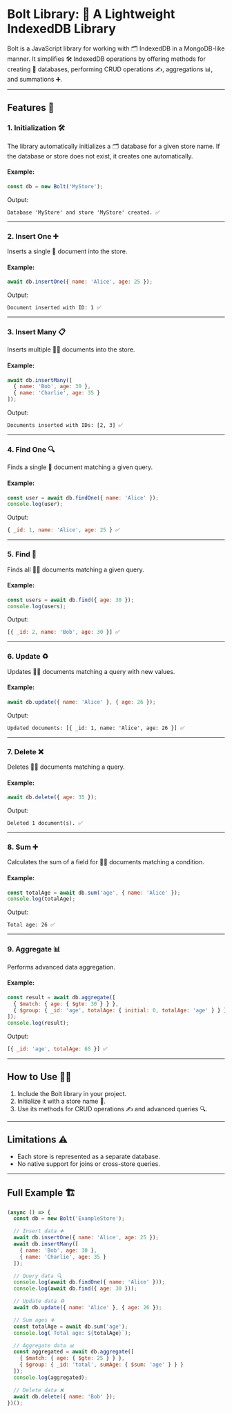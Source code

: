 # Bolt Library: 🌟 A Lightweight IndexedDB Library

Bolt is a JavaScript library for working with 🗂️ IndexedDB in a MongoDB-like manner. It simplifies 🛠️ IndexedDB operations by offering methods for creating 📁 databases, performing CRUD operations ✍️, aggregations 📊, and summations ➕.

---

## Features 🚀

### **1. Initialization 🛠️**

The library automatically initializes a 🗂️ database for a given store name. If the database or store does not exist, it creates one automatically.

#### Example:

```javascript
const db = new Bolt('MyStore');
```

Output:

```plaintext
Database 'MyStore' and store 'MyStore' created. ✅
```

---

### **2. Insert One ➕**

Inserts a single 📄 document into the store.

#### Example:

```javascript
await db.insertOne({ name: 'Alice', age: 25 });
```

Output:

```plaintext
Document inserted with ID: 1 ✅
```

---

### **3. Insert Many 📋**

Inserts multiple 📄📄 documents into the store.

#### Example:

```javascript
await db.insertMany([
  { name: 'Bob', age: 30 },
  { name: 'Charlie', age: 35 }
]);
```

Output:

```plaintext
Documents inserted with IDs: [2, 3] ✅
```

---

### **4. Find One 🔍**

Finds a single 📄 document matching a given query.

#### Example:

```javascript
const user = await db.findOne({ name: 'Alice' });
console.log(user);
```

Output:

```javascript
{ _id: 1, name: 'Alice', age: 25 } ✅
```

---

### **5. Find 🔎**

Finds all 📄📄 documents matching a given query.

#### Example:

```javascript
const users = await db.find({ age: 30 });
console.log(users);
```

Output:

```javascript
[{ _id: 2, name: 'Bob', age: 30 }] ✅
```

---

### **6. Update ♻️**

Updates 📄📄 documents matching a query with new values.

#### Example:

```javascript
await db.update({ name: 'Alice' }, { age: 26 });
```

Output:

```plaintext
Updated documents: [{ _id: 1, name: 'Alice', age: 26 }] ✅
```

---

### **7. Delete ❌**

Deletes 📄📄 documents matching a query.

#### Example:

```javascript
await db.delete({ age: 35 });
```

Output:

```plaintext
Deleted 1 document(s). ✅
```

---

### **8. Sum ➕**

Calculates the sum of a field for 📄📄 documents matching a condition.

#### Example:

```javascript
const totalAge = await db.sum('age', { name: 'Alice' });
console.log(totalAge);
```

Output:

```plaintext
Total age: 26 ✅
```

---

### **9. Aggregate 📊**

Performs advanced data aggregation.

#### Example:

```javascript
const result = await db.aggregate([
  { $match: { age: { $gte: 30 } } },
  { $group: { _id: 'age', totalAge: { initial: 0, totalAge: 'age' } } }
]);
console.log(result);
```

Output:

```javascript
[{ _id: 'age', totalAge: 65 }] ✅
```

---

## How to Use 🧑‍💻

1. Include the Bolt library in your project.
2. Initialize it with a store name 📁.
3. Use its methods for CRUD operations ✍️ and advanced queries 🔍.

---

## Limitations ⚠️

- Each store is represented as a separate database.
- No native support for joins or cross-store queries.

---

## Full Example 🏗️

```javascript
(async () => {
  const db = new Bolt('ExampleStore');

  // Insert data ➕
  await db.insertOne({ name: 'Alice', age: 25 });
  await db.insertMany([
    { name: 'Bob', age: 30 },
    { name: 'Charlie', age: 35 }
  ]);

  // Query data 🔍
  console.log(await db.findOne({ name: 'Alice' }));
  console.log(await db.find({ age: 30 }));

  // Update data ♻️
  await db.update({ name: 'Alice' }, { age: 26 });

  // Sum ages ➕
  const totalAge = await db.sum('age');
  console.log(`Total age: ${totalAge}`);

  // Aggregate data 📊
  const aggregated = await db.aggregate([
    { $match: { age: { $gte: 25 } } },
    { $group: { _id: 'total', sumAge: { $sum: 'age' } } }
  ]);
  console.log(aggregated);

  // Delete data ❌
  await db.delete({ name: 'Bob' });
})();
```

